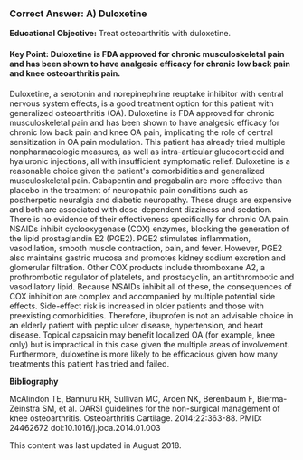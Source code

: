 
### Correct Answer: A) Duloxetine 

**Educational Objective:** Treat osteoarthritis with duloxetine.

#### **Key Point:** Duloxetine is FDA approved for chronic musculoskeletal pain and has been shown to have analgesic efficacy for chronic low back pain and knee osteoarthritis pain.

Duloxetine, a serotonin and norepinephrine reuptake inhibitor with central nervous system effects, is a good treatment option for this patient with generalized osteoarthritis (OA). Duloxetine is FDA approved for chronic musculoskeletal pain and has been shown to have analgesic efficacy for chronic low back pain and knee OA pain, implicating the role of central sensitization in OA pain modulation. This patient has already tried multiple nonpharmacologic measures, as well as intra-articular glucocorticoid and hyaluronic injections, all with insufficient symptomatic relief. Duloxetine is a reasonable choice given the patient's comorbidities and generalized musculoskeletal pain.
Gabapentin and pregabalin are more effective than placebo in the treatment of neuropathic pain conditions such as postherpetic neuralgia and diabetic neuropathy. These drugs are expensive and both are associated with dose-dependent dizziness and sedation. There is no evidence of their effectiveness specifically for chronic OA pain.
NSAIDs inhibit cyclooxygenase (COX) enzymes, blocking the generation of the lipid prostaglandin E2 (PGE2). PGE2 stimulates inflammation, vasodilation, smooth muscle contraction, pain, and fever. However, PGE2 also maintains gastric mucosa and promotes kidney sodium excretion and glomerular filtration. Other COX products include thromboxane A2, a prothrombotic regulator of platelets, and prostacyclin, an antithrombotic and vasodilatory lipid. Because NSAIDs inhibit all of these, the consequences of COX inhibition are complex and accompanied by multiple potential side effects. Side-effect risk is increased in older patients and those with preexisting comorbidities. Therefore, ibuprofen is not an advisable choice in an elderly patient with peptic ulcer disease, hypertension, and heart disease.
Topical capsaicin may benefit localized OA (for example, knee only) but is impractical in this case given the multiple areas of involvement. Furthermore, duloxetine is more likely to be efficacious given how many treatments this patient has tried and failed.

**Bibliography**

McAlindon TE, Bannuru RR, Sullivan MC, Arden NK, Berenbaum F, Bierma-Zeinstra SM, et al. OARSI guidelines for the non-surgical management of knee osteoarthritis. Osteoarthritis Cartilage. 2014;22:363-88. PMID: 24462672 doi:10.1016/j.joca.2014.01.003

This content was last updated in August 2018.